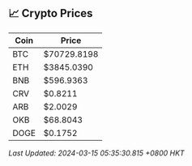 ## 📈 Crypto Prices

| Coin | Price |
| ---- | ----- |
| BTC | $70729.8198 |
| ETH | $3845.0390 |
| BNB | $596.9363 |
| CRV | $0.8211 |
| ARB | $2.0029 |
| OKB | $68.8043 |
| DOGE | $0.1752 |

_Last Updated: 2024-03-15 05:35:30.815 +0800 HKT_